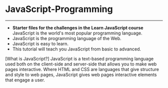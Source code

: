 # JavaScript-Programming
-----------------------------------------
- **Starter files for the challenges in the Learn JavaScript course** JavaScript is the world's most popular programming language.
- JavaScript is the programming language of the Web.
- JavaScript is easy to learn.
- This tutorial will teach you JavaScript from basic to advanced.

[What is JavaScript?]
JavaScript is a text-based programming language used both on the client-side and server-side that allows you to make web pages interactive. Where HTML and CSS are languages that give structure and style to web pages, JavaScript gives web pages interactive elements that engage a user.
